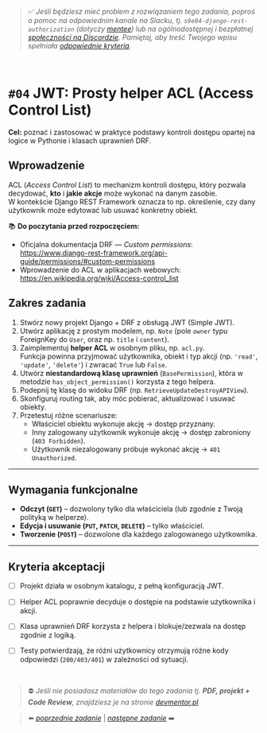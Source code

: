 > :white_check_mark: *Jeśli będziesz mieć problem z rozwiązaniem tego zadania, poproś o pomoc na odpowiednim kanale na Slacku, tj. `s9e04-django-rest-authorization` (dotyczy [mentee](https://devmentor.pl/mentoring-javascript/)) lub na ogólnodostępnej i bezpłatnej [społeczności na Discordzie](https://devmentor.pl/discord). Pamiętaj, aby treść Twojego wpisu spełniała [odpowiednie kryteria](https://devmentor.pl/jak-prosic-o-pomoc/).*

&nbsp;

# `#04` JWT: Prosty helper ACL (Access Control List)


**Cel:** poznać i zastosować w praktyce podstawy kontroli dostępu opartej na logice w Pythonie i klasach uprawnień DRF.


## Wprowadzenie

ACL (*Access Control List*) to mechanizm kontroli dostępu, który pozwala decydować, **kto** i **jakie akcje** może wykonać na danym zasobie.  
W kontekście Django REST Framework oznacza to np. określenie, czy dany użytkownik może edytować lub usuwać konkretny obiekt.

📚 **Do poczytania przed rozpoczęciem:**  
- Oficjalna dokumentacja DRF — *Custom permissions*:  
  https://www.django-rest-framework.org/api-guide/permissions/#custom-permissions  
- Wprowadzenie do ACL w aplikacjach webowych:  
  https://en.wikipedia.org/wiki/Access-control_list


## Zakres zadania

1. Stwórz nowy projekt Django + DRF z obsługą JWT (Simple JWT).
2. Utwórz aplikację z prostym modelem, np. `Note` (pole `owner` typu ForeignKey do `User`, oraz np. `title` i `content`).
3. Zaimplementuj **helper ACL** w osobnym pliku, np. `acl.py`.  
   Funkcja powinna przyjmować użytkownika, obiekt i typ akcji (np. `'read'`, `'update'`, `'delete'`) i zwracać `True` lub `False`.
4. Utwórz **niestandardową klasę uprawnień** (`BasePermission`), która w metodzie `has_object_permission()` korzysta z tego helpera.
5. Podepnij tę klasę do widoku DRF (np. `RetrieveUpdateDestroyAPIView`).
6. Skonfiguruj routing tak, aby móc pobierać, aktualizować i usuwać obiekty.
7. Przetestuj różne scenariusze:
   - Właściciel obiektu wykonuje akcję → dostęp przyznany.
   - Inny zalogowany użytkownik wykonuje akcję → dostęp zabroniony (`403 Forbidden`).
   - Użytkownik niezalogowany próbuje wykonać akcję → `401 Unauthorized`.

---

## Wymagania funkcjonalne

- **Odczyt (`GET`)** – dozwolony tylko dla właściciela (lub zgodnie z Twoją polityką w helperze).
- **Edycja i usuwanie (`PUT`, `PATCH`, `DELETE`)** – tylko właściciel.
- **Tworzenie (`POST`)** – dozwolone dla każdego zalogowanego użytkownika.

---

## Kryteria akceptacji

- [ ] Projekt działa w osobnym katalogu, z pełną konfiguracją JWT.
- [ ] Helper ACL poprawnie decyduje o dostępie na podstawie użytkownika i akcji.
- [ ] Klasa uprawnień DRF korzysta z helpera i blokuje/zezwala na dostęp zgodnie z logiką.
- [ ] Testy potwierdzają, że różni użytkownicy otrzymują różne kody odpowiedzi (`200/403/401`) w zależności od sytuacji.


&nbsp;

> :no_entry: *Jeśli nie posiadasz materiałów do tego zadania tj. **PDF, projekt + Code Review**, znajdziesz je na stronie [devmentor.pl](https://devmentor.pl/workshop-django-rest-authorization)*

> :arrow_left: [*poprzednie zadanie*](./../03) | [*następne zadanie*](./../05) :arrow_right:
